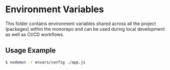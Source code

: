 # Environment Variables

This folder contains environment variables shared across all the project
(packages) within the monorepo and can be used during local development
as well as CI/CD workflows.

## Usage Example

```bash
$ nodemon -r envars/config ./app.js
```
